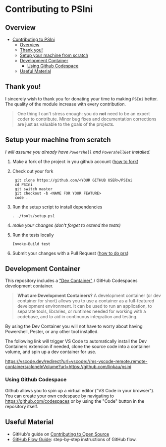 <!-- markdownlint-disable MD026 -->
# Contributing to PSIni

## Overview

- [Contributing to PSIni](#contributing-to-psini)
  - [Overview](#overview)
  - [Thank you!](#thank-you)
  - [Setup your machine from scratch](#setup-your-machine-from-scratch)
  - [Development Container](#development-container)
    - [Using Github Codespace](#using-github-codespace)
  - [Useful Material](#useful-material)

## Thank you!

I sincerely wish to thank you for donating your time to making `PSIni` better.
The quality of the module increase with every contribution.

> One thing I can't stress enough:
> you do **not** need to be an expert coder to contribute.
> Minor bug fixes and documentation corrections are just as valuable to the goals of the projects.

## Setup your machine from scratch

_I will assume you already have `Powershell` and `PowershellGet` installed._

1. Make a fork of the project in you github account ([how to fork](https://help.github.com/articles/fork-a-repo/))
2. Check out your fork

   ```shell
    git clone https://github.com/<YOUR GITHUB USER>/PSIni
    cd PSIni
    git switch master
    git checkout -b <NAME FOR YOUR FEATURE>
    code .
    ```

3. Run the setup script to install dependencies

    ```pwsh
    . ./tools/setup.ps1
    ```

4. _make your changes (don't forget to extend the tests)_
5. Run the tests locally

    ```pwsh
    Invoke-Build test
    ```

6. Submit your changes with a Pull Request ([how to do prs](https://help.github.com/articles/about-pull-requests/))

## Development Container

This repository includes a ["Dev Container"](https://containers.dev/) / GitHub Codespaces development container.

> **What are Development Containers?**
> A development container (or dev container for short) allows you to use
> a container as a full-featured development environment.
> It can be used to run an application, to separate tools, libraries,
> or runtimes needed for working with a codebase,
> and to aid in continuous integration and testing.

By using the Dev Container you will not have to worry about having Powershell, Pester,
or any other tool installed.

The following link will trigger VS Code to automatically install the Dev Containers extension if needed,
clone the source code into a container volume, and spin up a dev container for use.

<https://vscode.dev/redirect?url=vscode://ms-vscode-remote.remote-containers/cloneInVolume?url=https://github.com/lipkau/psini>

### Using Github Codespace

Github allows you to spin up a virtual editor ("VS Code in your browser").
You can create your own codespace by navigating to <https://github.com/codespaces>
or by using the "Code" button in the repository itself.

## Useful Material

- GitHub's guide on [Contributing to Open Source](https://guides.github.com/activities/contributing-to-open-source/#pull-request)
- [GitHub Flow Guide](https://guides.github.com/introduction/flow/): step-by-step instructions of GitHub flow.
